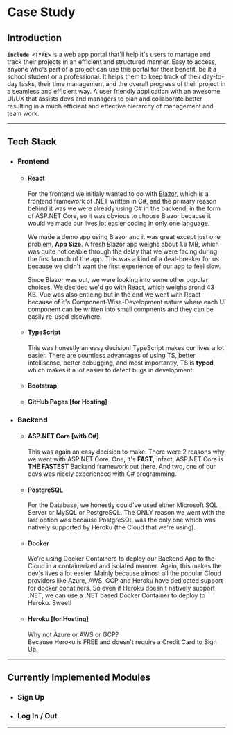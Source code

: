 # Case Study


## Introduction
**`include <TYPE>`** is a web app portal that'll help it's users to manage and 
track their projects in an efficient and structured manner. Easy to access, 
anyone who's part of a project can use this portal for their benefit, be it 
a school student or a professional. It helps them to keep track of their 
day-to-day tasks, their time management and the overall progress of their 
project in a seamless and efficient way. A user friendly application with an 
awesome UI/UX that assists devs and managers to plan and collaborate better 
resulting in a much efficient and effective hierarchy of management and team 
work.

---

## Tech Stack 

- ### Frontend 

    - #### React
        For the frontend we initialy wanted to go with 
        [Blazor](https://blazor.net), which is a frontend framework of .NET 
        written in C#, and the primary reason behind it was we were already 
        using C# in the backend, in the form of ASP.NET Core, so it was 
        obvious to choose Blazor because it would've made our lives lot easier 
        coding in only one language.

        We made a demo app using Blazor and it was great except just one 
        problem, **App Size**. A fresh Blazor app weighs about 1.6 MB, which 
        was quite noticeable through the delay that we were facing during the 
        first launch of the app. This was a kind of a deal-breaker for us 
        because we didn't want the first experience of our app to feel slow.

        Since Blazor was out, we were looking into some other popular choices. 
        We decided we'd go with React, which weighs arond 43 KB. Vue was also enticing but in the end 
        we went with React because of it's Component-Wise-Development nature 
        where each UI component can be written into small compnents and 
        they can be easily re-used elsewhere.

    - #### TypeScript
        This was honestly an easy decision! TypeScript makes our lives a lot 
        easier. There are countless advantages of using TS, better 
        intellisense, better debugging, and most importantly, TS is **typed**, which makes it a lot easier to detect bugs in development.
    
    - #### Bootstrap 

    - #### GitHub Pages [for Hosting]

- ### Backend 

    - #### ASP.NET Core [with C#]
        This was again an easy decision to make. There were 2 reasons why we 
        went with ASP.NET Core. One, it's **FAST**, infact, ASP.NET Core is 
        **THE FASTEST** Backend framework out there. And two, one of our devs 
        was nicely experienced with C# programming.

    - #### PostgreSQL
        For the Database, we honestly could've used either Microsoft SQL 
        Server or MySQL or PostgreSQL. The ONLY reason we went with the last 
        option was because PostgreSQL was the only one which was natively 
        supported by Heroku (the Cloud that we're using).
    
    - #### Docker
        We're using Docker Containers to deploy our Backend App to the Cloud 
        in a containerized and isolated manner. Again, this makes the dev's 
        lives a lot easier. Mainly because almost all the popular Cloud 
        providers like Azure, AWS, GCP and Heroku have dedicated support for 
        docker conatiners. So even if Heroku doesn't natively support .NET, 
        we can use a .NET based Docker Container to deploy to Heroku. Sweet!

    - #### Heroku [for Hosting]
        Why not Azure or AWS or GCP? 
        <br>
        Because Heroku is FREE and doesn't require a Credit Card to Sign Up.

---

## Currently Implemented Modules

- ### Sign Up

- ### Log In / Out

---

